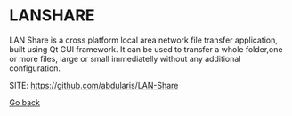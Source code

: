 # LANSHARE

 LAN Share is a cross platform local area network file transfer application,
 built using Qt GUI framework. It can be used to transfer a whole folder,one or
 more files, large or small immediatelly without any additional configuration.

 SITE: https://github.com/abdularis/LAN-Share

 [Go back](https://portable-linux-apps.github.io/apps.html)
